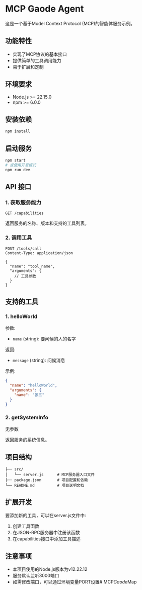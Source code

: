 # MCP Gaode Agent

这是一个基于Model Context Protocol (MCP)的智能体服务示例。

## 功能特性

- 实现了MCP协议的基本接口
- 提供简单的工具调用能力
- 易于扩展和定制

## 环境要求

- Node.js >= 22.15.0
- npm >= 6.0.0

## 安装依赖

```bash
npm install
```

## 启动服务

```bash
npm start
# 或使用开发模式
npm run dev
```

## API 接口

### 1. 获取服务能力

```
GET /capabilities
```

返回服务的名称、版本和支持的工具列表。

### 2. 调用工具

```
POST /tools/call
Content-Type: application/json

{
  "name": "tool_name",
  "arguments": {
    // 工具参数
  }
}
```

## 支持的工具

### 1. helloWorld

参数:
- `name` (string): 要问候的人的名字

返回:
- `message` (string): 问候消息

示例:
```json
{
  "name": "helloWorld",
  "arguments": {
    "name": "张三"
  }
}
```

### 2. getSystemInfo

无参数

返回服务的系统信息。

## 项目结构

```
├── src/
│   └── server.js      # MCP服务器入口文件
├── package.json       # 项目配置和依赖
└── README.md          # 项目说明文档
```

## 扩展开发

要添加新的工具，可以在server.js文件中:

1. 创建工具函数
2. 在JSON-RPC服务器中注册该函数
3. 在capabilities接口中添加工具描述

## 注意事项

- 本项目使用的Node.js版本为v12.22.12
- 服务默认监听3000端口
- 如需修改端口，可以通过环境变量PORT设置#   M C P _ G a o d e _ M a p  
 